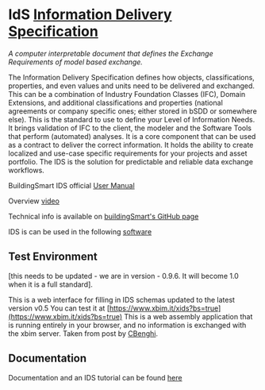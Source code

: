 # IdS [Information Delivery Specification](https://technical.buildingsmart.org/projects/information-delivery-specification-ids/)

*A computer interpretable document that defines the Exchange Requirements of model based exchange.*

The Information Delivery Specification defines how objects, classifications, properties, and even values and units need to be delivered and exchanged. This can be a combination of Industry Foundation Classes (IFC), Domain Extensions, and additional classifications and properties (national agreements or company specific ones; either stored in bSDD or somewhere else). This is the standard to use to define your Level of Information Needs. It brings validation of IFC to the client, the modeler and the Software Tools that perform (automated) analyses. It is a core component that can be used as a contract to deliver the correct information. It holds the ability to create localized and use-case specific requirements for your projects and asset portfolio. The IDS is the solution for predictable and reliable data exchange workflows.

BuildingSmart IDS official [User Manual](https://github.com/buildingSMART/IDS/tree/development/Documentation/UserManual)

Overview [video](https://youtu.be/kNTKt_C0wQ4)

Technical info is available on [buildingSmart's GitHub page](https://github.com/buildingSMART/IDS)

IDS is can be used in the following [software](https://technical.buildingsmart.org/ids-software-implementations/)


## Test Environment

[this needs to be updated - we are in version - 0.9.6. It will become 1.0 when it is a full standard].<br>

This is a web interface for filling in IDS schemas updated to the latest version v0.5
You can test it at [https://www.xbim.it/xids?bs=true](https://www.xbim.it/xids?bs=true)
This is a web assembly application that is running entirely in your browser, and no information is exchanged with the xbim server. Taken from post by [CBenghi](https://github.com/CBenghi).

## Documentation
Documentation and an IDS tutorial can be found [here](https://github.com/buildingSMART/IDS/tree/master/Documentation)
